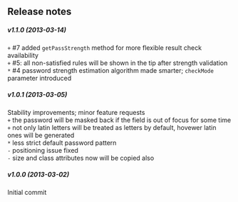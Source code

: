 Release notes
-------------
##### v1.1.0 (2013-03-14)
`+` #7 added `getPassStrength` method for more flexible result check availability  
`+` #5: all non-satisfied rules will be shown in the tip after strength validation  
`*` #4 password strength estimation algorithm made smarter; `checkMode` parameter introduced  

##### v1.0.1 (2013-03-05)
Stability improvements; minor feature requests  
`+` the password will be masked back if the field is out of focus for some time  
`+` not only latin letters will be treated as letters by default, hovewer latin ones will be generated  
`*` less strict default password pattern  
`-` positioning issue fixed  
`-` size and class attributes now will be copied also  

##### v1.0.0 (2013-03-02)
Initial commit
